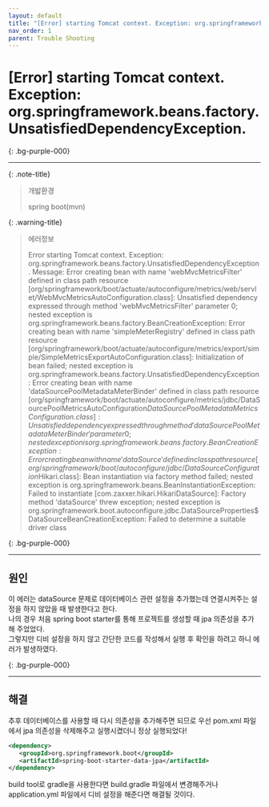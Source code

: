 ```yaml
---
layout: default
title: "[Error] starting Tomcat context. Exception: org.springframework.beans.factory.UnsatisfiedDependencyException."
nav_order: 1
parent: Trouble Shooting
---
```


# **[Error] starting Tomcat context. Exception: org.springframework.beans.factory.UnsatisfiedDependencyException.**

{: .bg-purple-000}

---

{: .note-title}

> 개밟환경
>
> spring boot(mvn)

{: .warning-title}

> 에러정보
>
> Error starting Tomcat context. Exception: org.springframework.beans.factory.UnsatisfiedDependencyException. Message: Error creating bean with name 'webMvcMetricsFilter' defined in class path resource [org/springframework/boot/actuate/autoconfigure/metrics/web/servlet/WebMvcMetricsAutoConfiguration.class]: Unsatisfied dependency expressed through method 'webMvcMetricsFilter' parameter 0; nested exception is org.springframework.beans.factory.BeanCreationException: Error creating bean with name 'simpleMeterRegistry' defined in class path resource [org/springframework/boot/actuate/autoconfigure/metrics/export/simple/SimpleMetricsExportAutoConfiguration.class]: Initialization of bean failed; nested exception is org.springframework.beans.factory.UnsatisfiedDependencyException: Error creating bean with name 'dataSourcePoolMetadataMeterBinder' defined in class path resource [org/springframework/boot/actuate/autoconfigure/metrics/jdbc/DataSourcePoolMetricsAutoConfiguration$DataSourcePoolMetadataMetricsConfiguration.class]: Unsatisfied dependency expressed through method 'dataSourcePoolMetadataMeterBinder' parameter 0; nested exception is org.springframework.beans.factory.BeanCreationException: Error creating bean with name 'dataSource' defined in class path resource [org/springframework/boot/autoconfigure/jdbc/DataSourceConfiguration$Hikari.class]: Bean instantiation via factory method failed; nested exception is org.springframework.beans.BeanInstantiationException: Failed to instantiate [com.zaxxer.hikari.HikariDataSource]: Factory method 'dataSource' threw exception; nested exception is org.springframework.boot.autoconfigure.jdbc.DataSourceProperties$DataSourceBeanCreationException: Failed to determine a suitable driver class

{: .bg-purple-000}

---

## 원인

이 에러는 dataSource 문제로 데이터베이스 관련 설정을 추가했는데 연결시켜주는 설정을 하지 않았을 때 발생한다고 한다.\
나의 경우 처음 spring boot starter를 통해 프로젝트를 생성할 때 jpa 의존성을 추가해 주었었다.\
그렇지만 디비 설정을 하지 않고 간단한 코드를 작성해서 실행 후 확인을 하려고 하니 에러가 발생하였다.

{: .bg-purple-000}

---

## 해결

추후 데이터베이스를 사용할 때 다시 의존성을 추가해주면 되므로 우선 pom.xml 파일에서 jpa 의존성을 삭제해주고 실행시켰더니 정상 실행되었다!

```xml
<dependency>
   <groupId>org.springframework.boot</groupId>
   <artifactId>spring-boot-starter-data-jpa</artifactId>
</dependency>
```

build tool로 gradle을 사용한다면 build.gradle 파일에서 변경해주거나 application.yml 파일에서 디비 설정을 해준다면 해결될 것이다.
